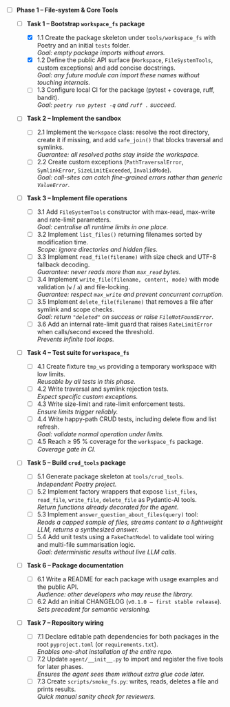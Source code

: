 - [ ] **Phase 1 – File-system & Core Tools**

  - [ ] **Task 1 – Bootstrap `workspace_fs` package**

    - [x] 1.1 Create the package skeleton under `tools/workspace_fs` with Poetry and an initial `tests` folder.  
           _Goal: empty package imports without errors._
    - [x] 1.2 Define the public API surface (`Workspace`, `FileSystemTools`, custom exceptions) and add concise docstrings.  
           _Goal: any future module can import these names without touching internals._
    - [ ] 1.3 Configure local CI for the package (pytest + coverage, ruff, bandit).  
           _Goal: `poetry run pytest -q` and `ruff .` succeed._

  - [ ] **Task 2 – Implement the sandbox**

    - [ ] 2.1 Implement the `Workspace` class: resolve the root directory, create it if missing, and add `safe_join()` that blocks traversal and symlinks.  
           _Guarantee: all resolved paths stay inside the workspace._
    - [ ] 2.2 Create custom exceptions (`PathTraversalError`, `SymlinkError`, `SizeLimitExceeded`, `InvalidMode`).  
           _Goal: call-sites can catch fine-grained errors rather than generic `ValueError`._

  - [ ] **Task 3 – Implement file operations**

    - [ ] 3.1 Add `FileSystemTools` constructor with max-read, max-write and rate-limit parameters.  
           _Goal: centralise all runtime limits in one place._
    - [ ] 3.2 Implement `list_files()` returning filenames sorted by modification time.  
           _Scope: ignore directories and hidden files._
    - [ ] 3.3 Implement `read_file(filename)` with size check and UTF-8 fallback decoding.  
           _Guarantee: never reads more than `max_read` bytes._
    - [ ] 3.4 Implement `write_file(filename, content, mode)` with mode validation (`w` / `a`) and file-locking.  
           _Guarantee: respect `max_write` and prevent concurrent corruption._
    - [ ] 3.5 Implement `delete_file(filename)` that removes a file after symlink and scope checks.  
           _Goal: return `"deleted"` on success or raise `FileNotFoundError`._
    - [ ] 3.6 Add an internal rate-limit guard that raises `RateLimitError` when calls/second exceed the threshold.  
           _Prevents infinite tool loops._

  - [ ] **Task 4 – Test suite for `workspace_fs`**

    - [ ] 4.1 Create fixture `tmp_ws` providing a temporary workspace with low limits.  
           _Reusable by all tests in this phase._
    - [ ] 4.2 Write traversal and symlink rejection tests.  
           _Expect specific custom exceptions._
    - [ ] 4.3 Write size-limit and rate-limit enforcement tests.  
           _Ensure limits trigger reliably._
    - [ ] 4.4 Write happy-path CRUD tests, including delete flow and list refresh.  
           _Goal: validate normal operation under limits._
    - [ ] 4.5 Reach ≥ 95 % coverage for the `workspace_fs` package.  
           _Coverage gate in CI._

  - [ ] **Task 5 – Build `crud_tools` package**

    - [ ] 5.1 Generate package skeleton at `tools/crud_tools`.  
           _Independent Poetry project._
    - [ ] 5.2 Implement factory wrappers that expose `list_files`, `read_file`, `write_file`, `delete_file` as Pydantic-AI tools.  
           _Return functions already decorated for the agent._
    - [ ] 5.3 Implement `answer_question_about_files(query)` tool:  
           _Reads a capped sample of files, streams content to a lightweight LLM, returns a synthesized answer._
    - [ ] 5.4 Add unit tests using a `FakeChatModel` to validate tool wiring and multi-file summarisation logic.  
           _Goal: deterministic results without live LLM calls._

  - [ ] **Task 6 – Package documentation**

    - [ ] 6.1 Write a README for each package with usage examples and the public API.  
           _Audience: other developers who may reuse the library._
    - [ ] 6.2 Add an initial CHANGELOG (`v0.1.0 – first stable release`).  
           _Sets precedent for semantic versioning._

  - [ ] **Task 7 – Repository wiring**
    - [ ] 7.1 Declare editable path dependencies for both packages in the root `pyproject.toml` (or `requirements.txt`).  
           _Enables one-shot installation of the entire repo._
    - [ ] 7.2 Update `agent/__init__.py` to import and register the five tools for later phases.  
           _Ensures the agent sees them without extra glue code later._
    - [ ] 7.3 Create `scripts/smoke_fs.py`: writes, reads, deletes a file and prints results.  
           _Quick manual sanity check for reviewers._
